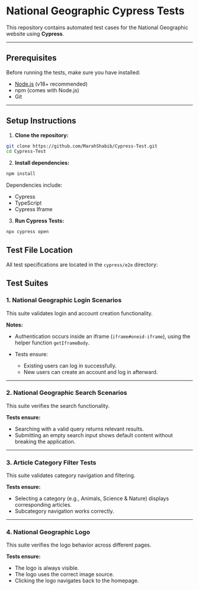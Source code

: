 # National Geographic Cypress Tests

This repository contains automated test cases for the National Geographic website using **Cypress**.

---

## Prerequisites

Before running the tests, make sure you have installed:

* [Node.js](https://nodejs.org/) (v18+ recommended)
* npm (comes with Node.js)
* Git

---

## Setup Instructions

1. **Clone the repository:**

```bash
git clone https://github.com/MarahShabib/Cypress-Test.git
cd Cypress-Test
```

2. **Install dependencies:**

```bash
npm install
```

Dependencies include:

* Cypress
* TypeScript
* Cypress Iframe

3. **Run Cypress Tests:**

```bash
npx cypress open
```

## Test File Location
All test specifications are located in the `cypress/e2e` directory:

## Test Suites

### 1. National Geographic Login Scenarios

This suite validates login and account creation functionality.

**Notes:**

* Authentication occurs inside an iframe (`iframe#oneid-iframe`), using the helper function `getIframeBody`.
* Tests ensure:

  * Existing users can log in successfully.
  * New users can create an account and log in afterward.

---

### 2. National Geographic Search Scenarios

This suite verifies the search functionality.

**Tests ensure:**

* Searching with a valid query returns relevant results.
* Submitting an empty search input shows default content without breaking the application.

---

### 3. Article Category Filter Tests

This suite validates category navigation and filtering.

**Tests ensure:**

* Selecting a category (e.g., Animals, Science & Nature) displays corresponding articles.
* Subcategory navigation works correctly.

---

### 4. National Geographic Logo

This suite verifies the logo behavior across different pages.

**Tests ensure:**

* The logo is always visible.
* The logo uses the correct image source.
* Clicking the logo navigates back to the homepage.







